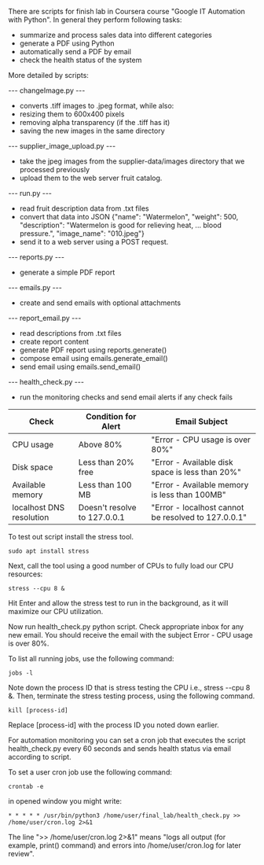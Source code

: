There are scripts for finish lab in Coursera course "Google IT Automation with Python". In general they perform following tasks:
- summarize and process sales data into different categories 
- generate a PDF using Python
- automatically send a PDF by email
- check the health status of the system 

More detailed by scripts:

--- changeImage.py ---

- converts .tiff images to .jpeg format, while also:
- resizing them to 600x400 pixels
- removing alpha transparency (if the .tiff has it)
- saving the new images in the same directory

--- supplier_image_upload.py ---

- take the jpeg images from the supplier-data/images directory that we processed previously
- upload them to the web server fruit catalog.

--- run.py ---

- read fruit description data from .txt files
- convert that data into JSON {"name": "Watermelon", "weight": 500, "description": "Watermelon is good for relieving heat, ... blood pressure.", "image_name": "010.jpeg"}
- send it to a web server using a POST request.

--- reports.py ---

- generate a simple PDF report

--- emails.py ---

- create and send emails with optional attachments

--- report_email.py ---

- read descriptions	from .txt files
- create report content
- generate PDF report	using reports.generate()
- compose email	using emails.generate_email()
- send email using emails.send_email()

--- health_check.py ---

- run the monitoring checks and send email alerts if any check fails

| Check                    | Condition for Alert          | Email Subject                                       |
| ------------------------ | ---------------------------- | --------------------------------------------------- |
| CPU usage                | Above 80%                    | "Error - CPU usage is over 80%"                     |
| Disk space               | Less than 20% free           | "Error - Available disk space is less than 20%"     |
| Available memory         | Less than 100 MB             | "Error - Available memory is less than 100MB"       |
| localhost DNS resolution | Doesn't resolve to 127.0.0.1 | "Error - localhost cannot be resolved to 127.0.0.1" |

To test out script install the stress tool.
``` 
sudo apt install stress
```
Next, call the tool using a good number of CPUs to fully load our CPU resources:
```
stress --cpu 8 &
```
Hit Enter and allow the stress test to run in the background, as it will maximize our CPU utilization.

Now run health_check.py python script. 
Check appropriate inbox for any new email.
You should receive the email with the subject Error - CPU usage is over 80%.

To list all running jobs, use the following command:
```
jobs -l
```
Note down the process ID that is stress testing the CPU i.e., stress --cpu 8 &.
Then, terminate the stress testing process, using the following command.
```
kill [process-id]
```
Replace [process-id] with the process ID you noted down earlier.

For automation monitoring you can set a cron job that executes the script health_check.py every 60 seconds and sends health status via email according to script.

To set a user cron job use the following command:
```
crontab -e
```
in opened window you might write:

```
* * * * * /usr/bin/python3 /home/user/final_lab/health_check.py >> /home/user/cron.log 2>&1
```

The line ">> /home/user/cron.log 2>&1" means "logs all output (for example, print() command) and errors into /home/user/cron.log for later review".
